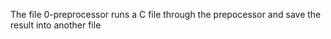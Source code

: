 The file 0-preprocessor runs a C file through the prepocessor and save the result into another file
